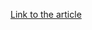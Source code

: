 [Link to the article](https://thedfirreport.com/2020/06/16/the-little-ransomware-that-couldnt-dharma/)
